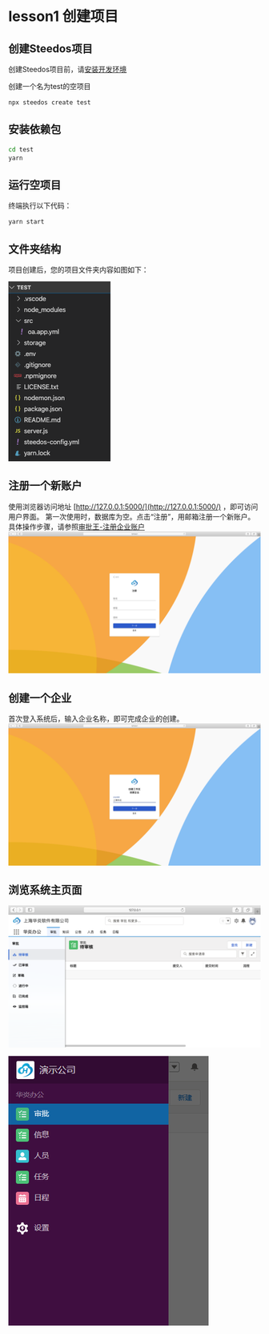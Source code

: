 # lesson1  创建项目

## 创建Steedos项目

创建Steedos项目前，请[安装开发环境](https://developer.steedos.com/docs/developer/guide)

创建一个名为test的空项目

```bash
npx steedos create test
```

## 安装依赖包

```bash
cd test
yarn
```

## 运行空项目
终端执行以下代码：
```bash
yarn start
```
## 文件夹结构
项目创建后，您的项目文件夹内容如图如下：

![文件夹结构](https://github.com/steedos/steedos-website/blob/master/website/static/assets/文件夹结构1.png)

## 注册一个新账户

使用浏览器访问地址 [http://127.0.0.1:5000/](http://127.0.0.1:5000/) ，即可访问用户界面。
第一次使用时，数据库为空。点击“注册”，用邮箱注册一个新账户。具体操作步骤，请参照[审批王-注册企业账户](https://developer.steedos.com/docs/workflow/help/guide)
![注册](https://github.com/steedos/steedos-website/blob/master/website/static/assets/注册.png)

## 创建一个企业

首次登入系统后，输入企业名称，即可完成企业的创建。
![创建企业](https://github.com/steedos/steedos-website/blob/master/website/static/assets/注册2.png)

## 浏览系统主页面

![PC界面展示](https://github.com/steedos/steedos-website/blob/master/website/static/assets/主页面.png)

![移动端界面展示](/website/static/assets/guide_2.png)
